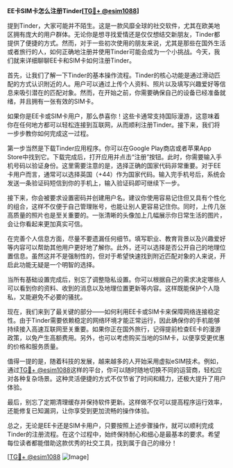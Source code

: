 **EE卡SIM卡怎么注册Tinder[[TG💪+ @esim1088](https://t.me/s/esim1088)]**

提到Tinder，大家可能并不陌生。这是一款风靡全球的社交软件，尤其在欧美地区拥有庞大的用户群体。无论你是想寻找爱情还是仅仅想结交新朋友，Tinder都提供了便捷的方式。然而，对于一些初次使用的朋友来说，尤其是那些在国外生活或者旅行的人，如何正确地注册并使用Tinder可能会成为一个小挑战。今天，我们就来详细聊聊EE卡和SIM卡如何注册Tinder。

首先，让我们了解一下Tinder的基本操作流程。Tinder的核心功能是通过滑动匹配的方式认识附近的人。用户可以通过上传个人资料、照片以及填写兴趣爱好等信息来吸引潜在的匹配对象。然而，在开始之前，你需要确保自己的设备已经准备就绪，并且拥有一张有效的SIM卡。

如果你是EE卡或SIM卡用户，那么恭喜你！这些卡通常支持国际漫游，这意味着你在任何地方都可以轻松连接到互联网，从而顺利注册Tinder。接下来，我们将一步步教你如何完成这一过程。

第一步当然是下载Tinder应用程序。你可以在Google Play商店或者苹果App Store中找到它。下载完成后，打开应用并点击“注册”按钮。此时，你需要输入手机号码以验证身份。这里需要注意的是，选择正确的国家代码非常重要。对于EE卡用户而言，通常可以选择英国（+44）作为国家代码。输入完手机号后，系统会发送一条验证码短信到你的手机上，输入验证码即可继续下一步。

接下来，你会被要求设置密码并创建用户名。建议你使用容易记住但又具有个性化的组合，这样不仅便于自己管理账号，也能让别人更容易记住你。同时，上传几张高质量的照片也是至关重要的。一张清晰的头像加上几幅展示你日常生活的图片，会让你看起来更加真实可信。

在完善个人信息方面，尽量不要遗漏任何细节。填写职业、教育背景以及兴趣爱好等内容可以帮助其他用户更好地了解你。此外，还可以选择是否公开自己的地理位置信息。虽然这并不是强制性的，但对于希望快速找到附近匹配对象的人来说，开启此功能无疑是一个明智的选择。

当所有基础设置完成后，别忘了调整隐私设置。你可以根据自己的需求决定哪些人可以看到你的资料、收到的消息以及地理位置更新等内容。这样既能保护个人隐私，又能避免不必要的骚扰。

现在，我们来到了最关键的部分——如何利用EE卡或SIM卡来保障网络连接稳定性。由于Tinder需要依赖稳定的网络环境才能正常运行，因此确保你的手机能够持续接入高速互联网至关重要。如果你正在国外旅行，记得提前检查EE卡的漫游政策，以免产生高额费用。另外，也可以考虑购买当地的SIM卡，以便享受更优惠的价格和服务质量。

值得一提的是，随着科技的发展，越来越多的人开始采用虚拟eSIM技术。例如，通过[TG💪+ @esim1088](https://t.me/s/esim1088)这样的平台，你可以随时随地切换不同的运营商，轻松应对各种复杂场景。这种灵活便捷的方式不仅节省了时间和精力，还极大提升了用户体验。

最后，别忘了定期清理缓存并保持软件更新。这样做不仅可以提高程序运行效率，还能修复已知漏洞，让你享受到更加流畅的操作体验。

总之，无论是EE卡还是SIM卡用户，只要按照上述步骤操作，就可以顺利完成Tinder的注册流程。在这个过程中，始终保持耐心和细心是最基本的要求。希望每位读者都能借助这款优秀的社交工具，找到属于自己的缘分！

[[TG💪+ @esim1088](https://t.me/s/esim1088) ![Image](https://i.postimg.cc/4NQfJmqS/Snipaste-2025-05-13-00-14-12.png)]